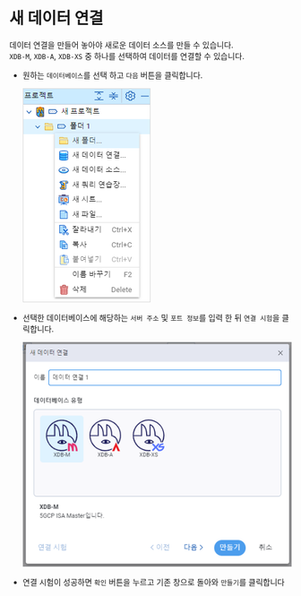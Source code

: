 # 새 데이터 연결

데이터 연결을 만들어 놓아야 새로운 데이터 소스를 만들 수 있습니다.  
`XDB-M`, `XDB-A`, `XDB-XS` 중 하나를 선택하여 데이터를 연결할 수 있습니다. 

- 원하는 `데이터베이스`를 선택 하고 `다음` 버튼을 클릭합니다.

    ![XDV 홈화면](/assets/images/direction_image_07.png)


- 선택한 데이터베이스에 해당하는 `서버 주소` 및 `포트 정보`를 입력 한 뒤 `연결 시험`을 클릭합니다.

    ![XDV 홈화면](/assets/images/direction_image_08.png)


- 연결 시험이 성공하면 `확인` 버튼을 누르고 기존 창으로 돌아와 `만들기`를 클릭합니다